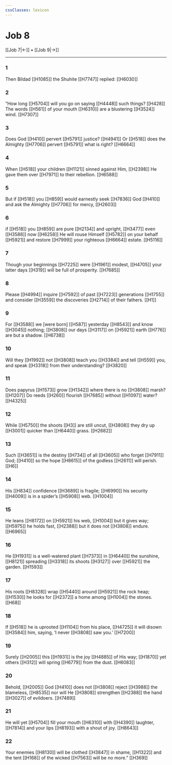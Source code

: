 ```yaml
---
cssClasses: lexicon
---
```


# Job 8

[[Job 7|←]] • [[Job 9|→]]

---

### 1
Then Bildad [[H1085]] the Shuhite [[H7747]] replied: [[H6030]]

### 2
“How long [[H5704]] will you go on saying [[H4448]] such things? [[H428]] The words [[H561]] of your mouth [[H6310]] are a blustering [[H3524]] wind. [[H7307]]

### 3
Does God [[H410]] pervert [[H5791]] justice? [[H4941]] Or [[H518]] does the Almighty [[H7706]] pervert [[H5791]] what is right? [[H6664]]

### 4
When [[H518]] your children [[H1121]] sinned against Him, [[H2398]] He gave them over [[H7971]] to their rebellion. [[H6588]]

### 5
But if [[H518]] you [[H859]] would earnestly seek [[H7836]] God [[H410]] and ask the Almighty [[H7706]] for mercy, [[H2603]]

### 6
if [[H518]] you [[H859]] are pure [[H2134]] and upright, [[H3477]] even [[H3588]] now [[H6258]] He will rouse Himself [[H5782]] on your behalf [[H5921]] and restore [[H7999]] your righteous [[H6664]] estate. [[H5116]]

### 7
Though your beginnings [[H7225]] were [[H1961]] modest, [[H4705]] your latter days [[H319]] will be full of prosperity. [[H7685]]

### 8
Please [[H4994]] inquire [[H7592]] of past [[H7223]] generations [[H1755]] and consider [[H3559]] the discoveries [[H2714]] of their fathers. [[H1]]

### 9
For [[H3588]] we [were born] [[H587]] yesterday [[H8543]] and know [[H3045]] nothing; [[H3808]] our days [[H3117]] on [[H5921]] earth [[H776]] are but a shadow. [[H6738]]

### 10
Will they [[H1992]] not [[H3808]] teach you [[H3384]] and tell [[H559]] you,  and speak [[H3318]] from their understanding? [[H3820]]

### 11
Does papyrus [[H1573]] grow [[H1342]] where there is no [[H3808]] marsh? [[H1207]] Do reeds [[H260]] flourish [[H7685]] without [[H1097]] water? [[H4325]]

### 12
While [[H5750]] the shoots [[H3]] are still uncut, [[H3808]] they dry up [[H3001]] quicker than [[H6440]] grass. [[H2682]]

### 13
Such [[H3651]] is the destiny [[H734]] of all [[H3605]] who forget [[H7911]] God; [[H410]] so the hope [[H8615]] of the godless [[H2611]] will perish. [[H6]]

### 14
His [[H834]] confidence [[H3689]] is fragile; [[H6990]] his security [[H4009]] is in a spider’s [[H5908]] web. [[H1004]]

### 15
He leans [[H8172]] on [[H5921]] his web, [[H1004]] but it gives way; [[H5975]] he holds fast, [[H2388]] but it does not [[H3808]] endure. [[H6965]]

### 16
He [[H1931]] is a well-watered plant [[H7373]] in [[H6440]] the sunshine, [[H8121]] spreading [[H3318]] its shoots [[H3127]] over [[H5921]] the garden. [[H1593]]

### 17
His roots [[H8328]] wrap [[H5440]] around [[H5921]] the rock heap; [[H1530]] he looks for [[H2372]] a home among [[H1004]] the stones. [[H68]]

### 18
If [[H518]] he is uprooted [[H1104]] from his place, [[H4725]] it will disown [[H3584]] him,  saying, ‘I never [[H3808]] saw you.’ [[H7200]]

### 19
Surely [[H2005]] this [[H1931]] is the joy [[H4885]] of His way; [[H1870]] yet others [[H312]] will spring [[H6779]] from the dust. [[H6083]]

### 20
Behold, [[H2005]] God [[H410]] does not [[H3808]] reject [[H3988]] the blameless, [[H8535]] nor will He [[H3808]] strengthen [[H2388]] the hand [[H3027]] of evildoers. [[H7489]]

### 21
He will yet [[H5704]] fill your mouth [[H6310]] with [[H4390]] laughter, [[H7814]] and your lips [[H8193]] with a shout of joy. [[H8643]]

### 22
Your enemies [[H8130]] will be clothed [[H3847]] in shame, [[H1322]] and the tent [[H168]] of the wicked [[H7563]] will be no more.” [[H369]]

